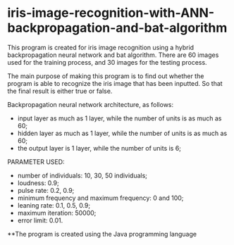 # iris-image-recognition-with-ANN-backpropagation-and-bat-algorithm
This program is created for iris image recognition using a hybrid backpropagation neural network and bat algorithm. 
There are 60 images used for the training process, and 30 images for the testing process.

The main purpose of making this program is to find out whether the program is able to recognize the iris image that has been inputted. 
So that the final result is either true or false.

Backpropagation neural network architecture, as follows:
- input layer as much as 1 layer, while the number of units is as much as 60;
- hidden layer as much as 1 layer, while the number of units is as much as 60;
- the output layer is 1 layer, while the number of units is 6;

PARAMETER USED:
- number of individuals: 10, 30, 50 individuals;
- loudness: 0.9;
- pulse rate: 0.2, 0.9;
- minimum frequency and maximum frequency: 0 and 100;
- leaning rate: 0.1, 0.5, 0.9;
- maximum iteration: 50000;
- error limit: 0.01.


**The program is created using the Java programming language
